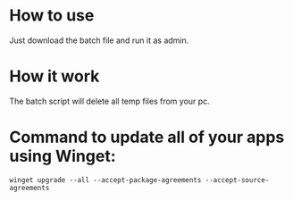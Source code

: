 # How to use

Just download the batch file and run it as admin.

# How it work

The batch script will delete all temp files from your pc.

# Command to update all of your apps using Winget:

```winget upgrade --all --accept-package-agreements --accept-source-agreements```
